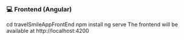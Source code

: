 ### 💻 Frontend (Angular)

cd travelSmileAppFrontEnd
npm install
ng serve
The frontend will be available at http://localhost:4200
